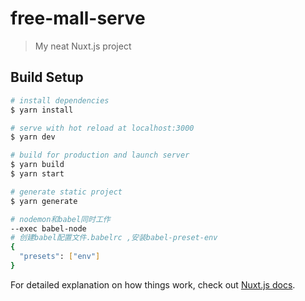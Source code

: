 # free-mall-serve

> My neat Nuxt.js project

## Build Setup

```bash
# install dependencies
$ yarn install

# serve with hot reload at localhost:3000
$ yarn dev

# build for production and launch server
$ yarn build
$ yarn start

# generate static project
$ yarn generate  

# nodemon和babel同时工作  
--exec babel-node  
# 创建babel配置文件.babelrc ,安装babel-preset-env 
{
  "presets": ["env"]
}
```

For detailed explanation on how things work, check out [Nuxt.js docs](https://nuxtjs.org).
